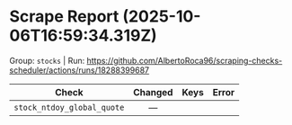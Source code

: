 # Scrape Report (2025-10-06T16:59:34.319Z)

Group: `stocks`  |  Run: https://github.com/AlbertoRoca96/scraping-checks-scheduler/actions/runs/18288399687

| Check | Changed | Keys | Error |
|---|:---:|:--|:--|
| `stock_ntdoy_global_quote` | — |  |  |
